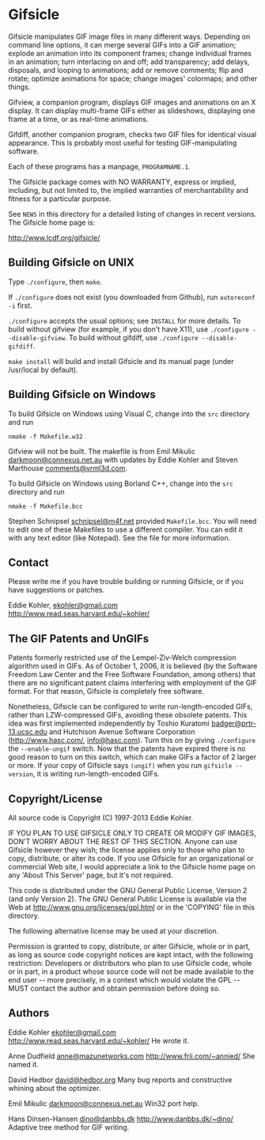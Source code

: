 Gifsicle
========

Gifsicle manipulates GIF image files in many different ways. Depending
on command line options, it can merge several GIFs into a GIF
animation; explode an animation into its component frames; change
individual frames in an animation; turn interlacing on and off; add
transparency; add delays, disposals, and looping to animations; add or
remove comments; flip and rotate; optimize animations for space;
change images' colormaps; and other things.

Gifview, a companion program, displays GIF images and animations on an
X display. It can display multi-frame GIFs either as slideshows,
displaying one frame at a time, or as real-time animations.

Gifdiff, another companion program, checks two GIF files for identical
visual appearance. This is probably most useful for testing
GIF-manipulating software.

Each of these programs has a manpage, `PROGRAMNAME.1`.

The Gifsicle package comes with NO WARRANTY, express or implied,
including, but not limited to, the implied warranties of
merchantability and fitness for a particular purpose.

See `NEWS` in this directory for a detailed listing of changes in
recent versions. The Gifsicle home page is:

http://www.lcdf.org/gifsicle/


Building Gifsicle on UNIX
-------------------------

Type `./configure`, then `make`.

If `./configure` does not exist (you downloaded from Github), run
`autoreconf -i` first.

`./configure` accepts the usual options; see `INSTALL` for more
details. To build without gifview (for example, if you don't have
X11), use `./configure --disable-gifview`. To build without gifdiff,
use `./configure --disable-gifdiff`.

`make install` will build and install Gifsicle and its manual page
(under /usr/local by default).


Building Gifsicle on Windows
----------------------------

To build Gifsicle on Windows using Visual C, change into the `src`
directory and run

    nmake -f Makefile.w32

Gifview will not be built. The makefile is from Emil Mikulic
<darkmoon@connexus.net.au> with updates by Eddie Kohler and Steven
Marthouse <comments@vrml3d.com>.

To build Gifsicle on Windows using Borland C++, change into the `src`
directory and run

    nmake -f Makefile.bcc

Stephen Schnipsel <schnipsel@m4f.net> provided `Makefile.bcc`. You
will need to edit one of these Makefiles to use a different compiler.
You can edit it with any text editor (like Notepad). See the file for
more information.


Contact
-------

Please write me if you have trouble building or running Gifsicle, or
if you have suggestions or patches.

Eddie Kohler, ekohler@gmail.com
http://www.read.seas.harvard.edu/~kohler/


The GIF Patents and UnGIFs
--------------------------

Patents formerly restricted use of the Lempel-Ziv-Welch compression
algorithm used in GIFs. As of October 1, 2006, it is believed (by the
Software Freedom Law Center and the Free Software Foundation, among
others) that there are no significant patent claims interfering with
employment of the GIF format. For that reason, Gifsicle is completely
free software.

Nonetheless, Gifsicle can be configured to write run-length-encoded
GIFs, rather than LZW-compressed GIFs, avoiding these obsolete
patents. This idea was first implemented independently by Toshio
Kuratomi <badger@prtr-13.ucsc.edu> and Hutchison Avenue Software
Corporation (http://www.hasc.com/, <info@hasc.com>). Turn this on by
giving `./configure` the `--enable-ungif` switch. Now that the patents
have expired there is no good reason to turn on this switch, which can
make GIFs a factor of 2 larger or more. If your copy of Gifsicle says
`(ungif)` when you run `gifsicle --version`, it is writing
run-length-encoded GIFs.


Copyright/License
-----------------

All source code is Copyright (C) 1997-2013 Eddie Kohler.

IF YOU PLAN TO USE GIFSICLE ONLY TO CREATE OR MODIFY GIF IMAGES, DON'T
WORRY ABOUT THE REST OF THIS SECTION. Anyone can use Gifsicle however
they wish; the license applies only to those who plan to copy,
distribute, or alter its code. If you use Gifsicle for an
organizational or commercial Web site, I would appreciate a link to
the Gifsicle home page on any 'About This Server' page, but it's not
required.

This code is distributed under the GNU General Public License, Version
2 (and only Version 2). The GNU General Public License is available
via the Web at <http://www.gnu.org/licenses/gpl.html> or in the
'COPYING' file in this directory.

The following alternative license may be used at your discretion.

Permission is granted to copy, distribute, or alter Gifsicle, whole or
in part, as long as source code copyright notices are kept intact,
with the following restriction: Developers or distributors who plan to
use Gifsicle code, whole or in part, in a product whose source code
will not be made available to the end user -- more precisely, in a
context which would violate the GPL -- MUST contact the author and
obtain permission before doing so.


Authors
-------

Eddie Kohler <ekohler@gmail.com>
http://www.read.seas.harvard.edu/~kohler/
He wrote it.

Anne Dudfield <anne@mazunetworks.com>
http://www.frii.com/~annied/
She named it.

David Hedbor <david@hedbor.org>
Many bug reports and constructive whining about the optimizer.

Emil Mikulic <darkmoon@connexus.net.au>
Win32 port help.

Hans Dinsen-Hansen <dino@danbbs.dk>
http://www.danbbs.dk/~dino/
Adaptive tree method for GIF writing.
